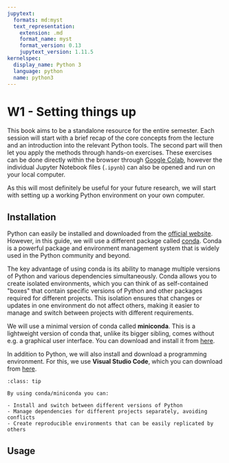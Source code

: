 ```yaml
---
jupytext:
  formats: md:myst
  text_representation:
    extension: .md
    format_name: myst
    format_version: 0.13
    jupytext_version: 1.11.5
kernelspec:
  display_name: Python 3
  language: python
  name: python3
---
```


# W1 - Setting things up

This book aims to be a standalone resource for the entire semester. Each session will start with a brief recap of the core concepts from the lecture and an introduction into the relevant Python tools. The second part will then let you apply the methods through hands-on exercises. These exercises can be done directly within the browser through [Google Colab](https://colab.research.google.com/), however the individual Jupyter Notebook files (`.ipynb`) can also be opened and run on your local computer.

As this will most definitely be useful for your future research, we will start with setting up a working Python environment on your own computer.

## Installation

Python can easily be installed and downloaded from the [official website](https://www.python.org/). However, in this guide, we will use a different package called [conda](https://conda.io/projects/conda/en/latest/user-guide/getting-started.html). Conda is a powerful package and environment management system that is widely used in the Python community and beyond.

The key advantage of using conda is its ability to manage multiple versions of Python and various dependencies simultaneously. Conda allows you to create isolated environments, which you can think of as self-contained "boxes" that contain specific versions of Python and other packages required for different projects. This isolation ensures that changes or updates in one environment do not affect others, making it easier to manage and switch between projects with different requirements.

We will use a minimal version of conda called **miniconda**. This is a lightweight version of conda that, unlike its bigger sibling, comes without e.g. a graphical user interface. You can download and install it from [here](https://docs.anaconda.com/miniconda/).


In addition to Python, we will also install and download a programming environment. For this, we use **Visual Studio Code**, which you can download from [here](https://code.visualstudio.com/).

```{admonition} Summary
:class: tip

By using conda/miniconda you can:

- Install and switch between different versions of Python
- Manage dependencies for different projects separately, avoiding conflicts
- Create reproducible environments that can be easily replicated by others
```

## Usage
